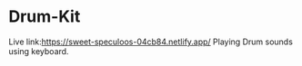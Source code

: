 # Drum-Kit
Live link:https://sweet-speculoos-04cb84.netlify.app/
Playing Drum sounds using keyboard.
